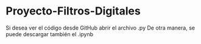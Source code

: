# Proyecto-Filtros-Digitales

Si desea ver el código desde GitHub abrir el archivo .py 
De otra manera, se puede descargar también el .ipynb
